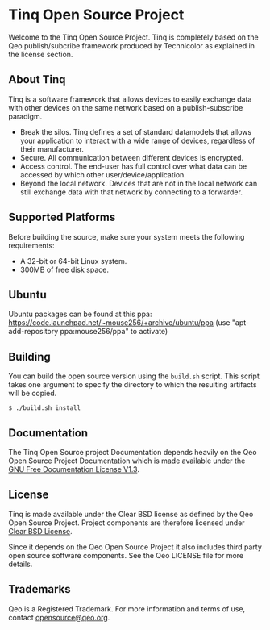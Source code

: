 # Tinq Open Source Project #

Welcome to the Tinq Open Source Project.
Tinq is completely based on the Qeo publish/subcribe framework produced by Technicolor as explained in the license section.

## About Tinq ##

Tinq is a software framework that allows devices to easily exchange data with other devices on the same network based on a publish-subscribe paradigm.

- Break the silos. Tinq defines a set of standard datamodels that allows your application to interact with a wide range of devices, regardless of their manufacturer.
- Secure. All communication between different devices is encrypted.
- Access control. The end-user has full control over what data can be accessed by which other user/device/application.
- Beyond the local network. Devices that are not in the local network can still exchange data with that network by connecting to a forwarder.

## Supported Platforms ##
Before building the source, make sure your system meets the following requirements:

- A 32-bit or 64-bit Linux system.
- 300MB of free disk space.

## Ubuntu ##

Ubuntu packages can be found at this ppa: https://code.launchpad.net/~mouse256/+archive/ubuntu/ppa (use "apt-add-repository ppa:mouse256/ppa" to activate)

## Building ##

You can build the open source version using the `build.sh` script. This script takes one argument to specify the directory to which the resulting artifacts will be copied.

    $ ./build.sh install

## Documentation ##
The Tinq Open Source project Documentation depends heavily on the Qeo Open Source Project Documentation which is made available under the [GNU Free Documentation License V1.3](http://www.gnu.org/licenses/fdl-1.3.en.html).

## License ##
Tinq is made available under the Clear BSD license as defined by the Qeo Open Source Project.
Project components are therefore licensed under [Clear BSD License](http://directory.fsf.org/wiki/License:ClearBSD).

Since it depends on the Qeo Open Source Project it also includes third party open source software components. See the Qeo LICENSE file for more details.

## Trademarks ##
Qeo is a Registered Trademark. For more information and terms of use, contact <opensource@qeo.org>.

